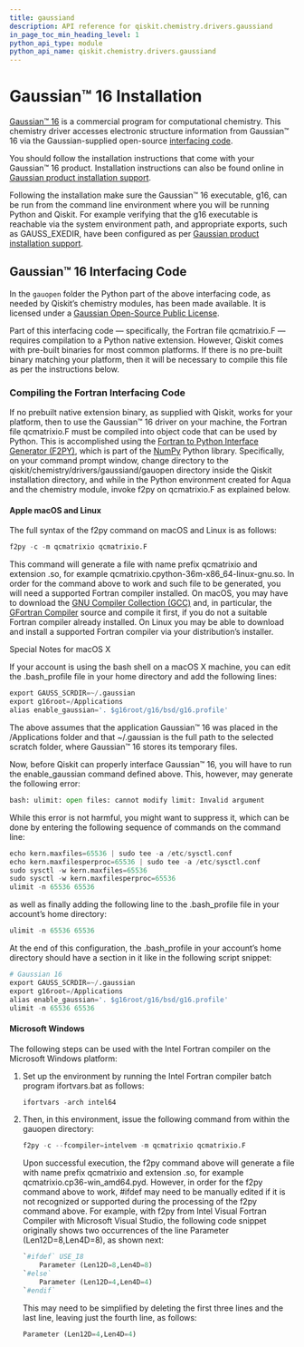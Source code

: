```yaml
---
title: gaussiand
description: API reference for qiskit.chemistry.drivers.gaussiand
in_page_toc_min_heading_level: 1
python_api_type: module
python_api_name: qiskit.chemistry.drivers.gaussiand
---
```


<span id="module-qiskit.chemistry.drivers.gaussiand" />

<span id="qiskit-chemistry-drivers-gaussiand" />

# Gaussian™ 16 Installation

[Gaussian™ 16](http://gaussian.com/gaussian16/) is a commercial program for computational chemistry. This chemistry driver accesses electronic structure information from Gaussian™ 16 via the Gaussian-supplied open-source [interfacing code](http://www.gaussian.com/interfacing/).

You should follow the installation instructions that come with your Gaussian™ 16 product. Installation instructions can also be found online in [Gaussian product installation support](http://gaussian.com/techsupport/#install]).

Following the installation make sure the Gaussian™ 16 executable, g16, can be run from the command line environment where you will be running Python and Qiskit. For example verifying that the g16 executable is reachable via the system environment path, and appropriate exports, such as GAUSS\_EXEDIR, have been configured as per [Gaussian product installation support](http://gaussian.com/techsupport/#install]).

## Gaussian™ 16 Interfacing Code

In the `gauopen` folder the Python part of the above interfacing code, as needed by Qiskit’s chemistry modules, has been made available. It is licensed under a [Gaussian Open-Source Public License](https://github.com/Qiskit/qiskit-aqua/blob/main/qiskit/chemistry/drivers/gaussiand/gauopen/LICENSE.txt).

Part of this interfacing code — specifically, the Fortran file qcmatrixio.F — requires compilation to a Python native extension. However, Qiskit comes with pre-built binaries for most common platforms. If there is no pre-built binary matching your platform, then it will be necessary to compile this file as per the instructions below.

### Compiling the Fortran Interfacing Code

If no prebuilt native extension binary, as supplied with Qiskit, works for your platform, then to use the Gaussian™ 16 driver on your machine, the Fortran file qcmatrixio.F must be compiled into object code that can be used by Python. This is accomplished using the [Fortran to Python Interface Generator (F2PY)](https://docs.scipy.org/doc/numpy/f2py/), which is part of the [NumPy](http://www.numpy.org/) Python library. Specifically, on your command prompt window, change directory to the qiskit/chemistry/drivers/gaussiand/gauopen directory inside the Qiskit installation directory, and while in the Python environment created for Aqua and the chemistry module, invoke f2py on qcmatrixio.F as explained below.

#### Apple macOS and Linux

The full syntax of the f2py command on macOS and Linux is as follows:

```python
f2py -c -m qcmatrixio qcmatrixio.F
```

This command will generate a file with name prefix qcmatrixio and extension .so, for example qcmatrixio.cpython-36m-x86\_64-linux-gnu.so. In order for the command above to work and such file to be generated, you will need a supported Fortran compiler installed. On macOS, you may have to download the [GNU Compiler Collection (GCC)](https://gcc.gnu.org/) and, in particular, the [GFortran Compiler](https://gcc.gnu.org/fortran/) source and compile it first, if you do not a suitable Fortran compiler already installed. On Linux you may be able to download and install a supported Fortran compiler via your distribution’s installer.

Special Notes for macOS X

If your account is using the bash shell on a macOS X machine, you can edit the .bash\_profile file in your home directory and add the following lines:

```python
export GAUSS_SCRDIR=~/.gaussian
export g16root=/Applications
alias enable_gaussian='. $g16root/g16/bsd/g16.profile'
```

The above assumes that the application Gaussian™ 16 was placed in the /Applications folder and that \~/.gaussian is the full path to the selected scratch folder, where Gaussian™ 16 stores its temporary files.

Now, before Qiskit can properly interface Gaussian™ 16, you will have to run the enable\_gaussian command defined above. This, however, may generate the following error:

```python
bash: ulimit: open files: cannot modify limit: Invalid argument
```

While this error is not harmful, you might want to suppress it, which can be done by entering the following sequence of commands on the command line:

```python
echo kern.maxfiles=65536 | sudo tee -a /etc/sysctl.conf
echo kern.maxfilesperproc=65536 | sudo tee -a /etc/sysctl.conf
sudo sysctl -w kern.maxfiles=65536
sudo sysctl -w kern.maxfilesperproc=65536
ulimit -n 65536 65536
```

as well as finally adding the following line to the .bash\_profile file in your account’s home directory:

```python
ulimit -n 65536 65536
```

At the end of this configuration, the .bash\_profile in your account’s home directory should have a section in it like in the following script snippet:

```python
# Gaussian 16
export GAUSS_SCRDIR=~/.gaussian
export g16root=/Applications
alias enable_gaussian='. $g16root/g16/bsd/g16.profile'
ulimit -n 65536 65536
```

#### Microsoft Windows

The following steps can be used with the Intel Fortran compiler on the Microsoft Windows platform:

1.  Set up the environment by running the Intel Fortran compiler batch program ifortvars.bat as follows:

    ```python
    ifortvars -arch intel64
    ```

2.  Then, in this environment, issue the following command from within the gauopen directory:

    ```python
    f2py -c --fcompiler=intelvem -m qcmatrixio qcmatrixio.F
    ```

    Upon successful execution, the f2py command above will generate a file with name prefix qcmatrixio and extension .so, for example qcmatrixio.cp36-win\_amd64.pyd. However, in order for the f2py command above to work, #ifdef may need to be manually edited if it is not recognized or supported during the processing of the f2py command above. For example, with f2py from Intel Visual Fortran Compiler with Microsoft Visual Studio, the following code snippet originally shows two occurrences of the line Parameter (Len12D=8,Len4D=8), as shown next:

    ```python
    `#ifdef` USE_I8
        Parameter (Len12D=8,Len4D=8)
    `#else`
        Parameter (Len12D=4,Len4D=4)
    `#endif`
    ```

    This may need to be simplified by deleting the first three lines and the last line, leaving just the fourth line, as follows:

    ```python
    Parameter (Len12D=4,Len4D=4)
    ```

